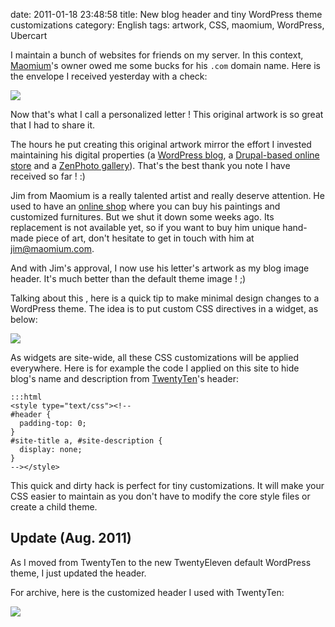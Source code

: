 date: 2011-01-18 23:48:58
title: New blog header and tiny WordPress theme customizations
category: English
tags: artwork, CSS, maomium, WordPress, Ubercart

I maintain a bunch of websites for friends on my server. In this context, [Maomium](http://maomium.com)'s owner owed me some bucks for his `.com` domain name. Here is the envelope I received yesterday with a check:

![](/uploads/2011/maomium-thank-you-artwork.jpg)

Now that's what I call a personalized letter ! This original artwork is so great that I had to share it.

The hours he put creating this original artwork mirror the effort I invested maintaining his digital properties (a [WordPress blog](http://maomium.com), a [Drupal-based online store](http://www.ubercart.org) and a [ZenPhoto gallery](http://maomium.com/zenphoto/)). That's the best thank you note I have received so far ! :)

Jim from Maomium is a really talented artist and really deserve attention. He used to have an [online shop](http://shop.maomium.com) where you can buy his paintings and customized furnitures. But we shut it down some weeks ago. Its replacement is not available yet, so if you want to buy him unique hand-made piece of art, don't hesitate to get in touch with him at [jim@maomium.com](mailto:jim@maomium.com).

And with Jim's approval, I now use his letter's artwork as my blog image header. It's much better than the default theme image ! ;)

Talking about this , here is a quick tip to make minimal design changes to a WordPress theme. The idea is to put custom CSS directives in a widget, as below:

![](/uploads/2011/wordpress-widget-with-inline-css-customizations.png)

As widgets are site-wide, all these CSS customizations will be applied everywhere. Here is for example the code I applied on this site to hide blog's name and description from [TwentyTen](http://wordpress.org/extend/themes/twentyten)'s header:

    :::html
    <style type="text/css"><!--
    #header {
      padding-top: 0;
    }
    #site-title a, #site-description {
      display: none;
    }
    --></style>

This quick and dirty hack is perfect for tiny customizations. It will make your CSS easier to maintain as you don't have to modify the core style files or create a child theme.

## Update (Aug. 2011)

As I moved from TwentyTen to the new TwentyEleven default WordPress theme, I just updated the header.

For archive, here is the customized header I used with TwentyTen:

![](/uploads/2011/maomium-artwork-banner.jpeg)

